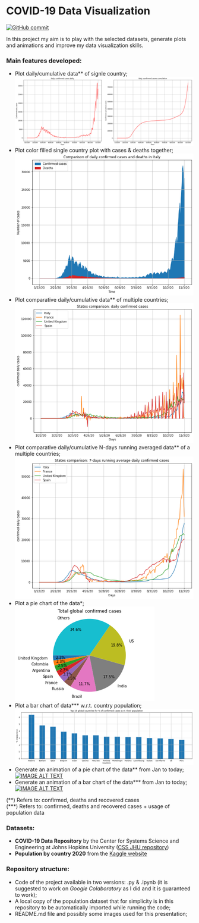 # COVID-19 Data Visualization

[![GitHub commit](https://img.shields.io/github/last-commit/MatteGarba/Covid19-Data-Visualization)](https://github.com/MatteGarba/Covid19-Data-Visualization/commits/main)

In this project my aim is to play with the selected datasets, generate plots and animations and improve my data visualization skills.

### Main features developed:
*   Plot daily/cumulative data** of signle country;  
![img1](IMG1-Single-country-plots.png)
*   Plot color filled single country plot with cases & deaths together;  
![img5](IMG5-Filled-plot-single-country.png)
*   Plot comparative daily/cumulative data** of multiple countries;  
![img2](IMG2-Multiple-countries-plot.png)
*   Plot comparative daily/cumulative N-days running averaged data** of a multiple countries;  
![img6](IMG6-Multiple-countries-RAVG-plot.png)
*   Plot a pie chart of the data*;  
![img3](IMG3-Pie-global-countries.png)
*   Plot a bar chart of data*** w.r.t. country population;  
![img4](IMG4-Bar-global-countries.png)
*   Generate an animation of a pie chart of the data** from Jan to today;  
[![IMAGE ALT TEXT](http://img.youtube.com/vi/hY6RltY-E6o/0.jpg)](https://youtu.be/hY6RltY-E6o "Pie chart animation")
*   Generate an animation of a bar chart of the data*** from Jan to today;  
[![IMAGE ALT TEXT](http://img.youtube.com/vi/asRKVqWQ0aY/0.jpg)](https://youtu.be/asRKVqWQ0aY "Bar chart animation")

(\*\*) Refers to: confirmed, deaths and recovered cases  
(\*\*\*) Refers to: confirmed, deaths and recovered cases + usage of population data  

### Datasets:

*   __COVID-19 Data Repository__ by the Center for Systems Science and Engineering at Johns Hopkins University ([CSS JHU repository](https://github.com/CSSEGISandData/COVID-19))
*   __Population by country 2020__ from the [Kaggle website](https://www.kaggle.com/tanuprabhu/population-by-country-2020)


### Repository structure:
* Code of the project available in two versions: .py & .ipynb (it is suggested to work on *Google Colaboratory* as I did and it is guaranteed to work);
* A local copy of the population dataset that for simplicity is in this repository to be automatically imported while running the code;
* README.md file and possibly some images used for this presentation;
